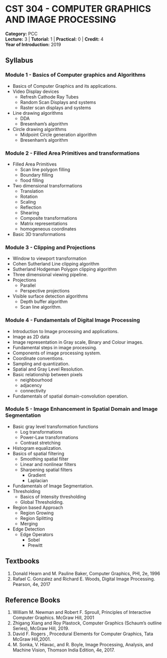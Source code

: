 # CST 304 - COMPUTER GRAPHICS AND IMAGE PROCESSING

**Category:** PCC  
**Lecture:** 3 | **Tutorial:** 1 | **Practical:** 0 | **Credit:** 4  
**Year of Introduction:** 2019

## Syllabus

### Module 1 - Basics of Computer graphics and Algorithms
- Basics of Computer Graphics and its applications. 
- Video Display devices
  - Refresh Cathode Ray Tubes
  - Random Scan Displays and systems
  - Raster scan displays and systems 
- Line drawing algorithms
  - DDA
  - Bresenham’s algorithm
- Circle drawing algorithms
  - Midpoint Circle generation algorithm
  - Bresenham’s algorithm

### Module 2 - Filled Area Primitives and transformations
- Filled Area Primitives
  - Scan line polygon filling
  - Boundary filling
  - flood filling
- Two dimensional transformations
  - Translation
  - Rotation
  - Scaling
  - Reflection
  - Shearing
  - Composite transformations
  - Matrix representations
  - homogeneous coordinates  
- Basic 3D transformations  

### Module 3 - Clipping and Projections
- Window to viewport transformation
- Cohen Sutherland Line clipping algorithm
- Sutherland Hodgeman Polygon clipping algorithm
- Three dimensional viewing pipeline. 
- Projections
  - Parallel
  - Perspective projections
- Visible surface detection algorithms
  - Depth buffer algorithm
  - Scan line algorithm.

### Module 4 - Fundamentals of Digital Image Processing
- Introduction to Image processing and applications. 
- Image as 2D data
- Image representation in Gray scale, Binary and Colour images. 
- Fundamental steps in image processing. 
- Components of image processing system. 
- Coordinate conventions. 
- Sampling and quantization. 
- Spatial and Gray Level Resolution. 
- Basic relationship between pixels
  - neighbourhood
  - adjacency
  - connectivity
- Fundamentals of spatial domain-convolution operation.

### Module 5 - Image Enhancement in Spatial Domain and Image Segmentation
- Basic gray level transformation functions 
  - Log transformations
  - Power-Law transformations
  - Contrast stretching
- Histogram equalization. 
- Basics of spatial filtering 
  - Smoothing spatial filter
  - Linear and nonlinear filters
  - Sharpening spatial filters
    - Gradient
    - Laplacian
- Fundamentals of Image Segmentation. 
- Thresholding
  - Basics of Intensity thresholding
  - Global Thresholding. 
- Region based Approach
  - Region Growing
  - Region Splitting
  - Merging
- Edge Detection 
  - Edge Operators
    - Sobel 
    - Prewitt

## Textbooks
1. Donald Hearn and M. Pauline Baker, Computer Graphics, PHI, 2e, 1996
2. Rafael C. Gonzalez and Richard E. Woods, Digital Image Processing. Pearson, 4e, 2017

## Reference Books
1. William M. Newman and Robert F. Sproull, Principles of Interactive Computer Graphics.
McGraw Hill, 2001
2. Zhigang Xiang and Roy Plastock, Computer Graphics (Schaum’s outline Series), McGraw
Hill, 2019.
3. David F. Rogers , Procedural Elements for Computer Graphics, Tata McGraw Hill,2001.
4. M. Sonka, V. Hlavac, and R. Boyle, Image Processing, Analysis, and Machine Vision,
Thomson India Edition, 4e, 2017.